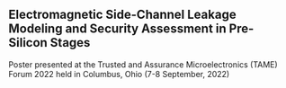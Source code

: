 ## Electromagnetic Side-Channel Leakage Modeling and Security Assessment in Pre-Silicon Stages
Poster presented at the Trusted and Assurance Microelectronics (TAME) Forum 2022 held in Columbus, Ohio (7-8 September, 2022)
